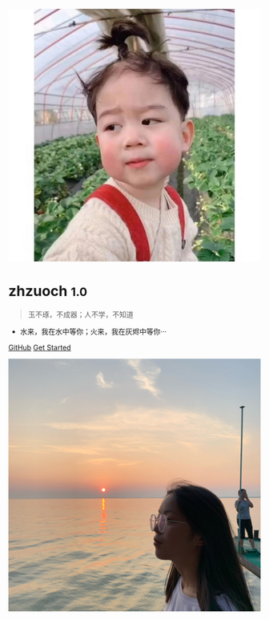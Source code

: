 <!-- 封面 -->
![logo](logo.jpg ':size=200x200')

# zhzuoch <small>1.0</small>

> 玉不琢，不成器；人不学，不知道

- 水来，我在水中等你；火来，我在灰烬中等你···

[GitHub](https://github.com/docsifyjs/docsify/)
[Get Started](README)

![](bgImage.jpg)